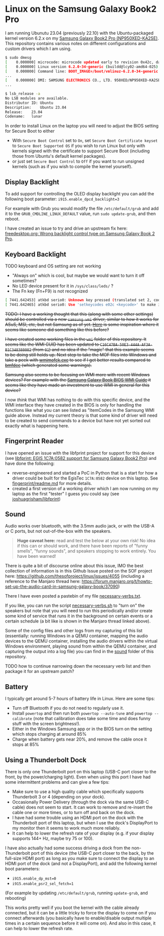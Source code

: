 # Linux on the Samsung Galaxy Book2 Pro

I am running Ubunutu 23.04 (previously 22.10) with the Ubuntu-packaged kernel version 6.2.x on my [Samsung Galaxy Book2 Pro (NP950XED-KA2SE)](https://www.samsung.com/se/business/computers/galaxy-book/galaxy-book2-pro-15inch-i7-16gb-512gb-np950xed-ka2se/). This repository contains various notes on different configurations and custom drivers which I am using.

```sh
$ sudo dmesg
[    0.000000] microcode: microcode updated early to revision 0x42c, date = 2023-04-18
[    0.000000] Linux version 6.2.0-34-generic (buildd@lcy02-amd64-025) (x86_64-linux-gnu-gcc-12 (Ubuntu 12.3.0-1ubuntu1~23.04) 12.3.0, GNU ld (GNU Binutils for Ubuntu) 2.40) #34-Ubuntu SMP PREEMPT_DYNAMIC Mon Sep  4 13:06:55 UTC 2023 (Ubuntu 6.2.0-34.34-generic 6.2.16)
[    0.000000] Command line: BOOT_IMAGE=/boot/vmlinuz-6.2.0-34-generic root=UUID=048b3a23-f56e-4447-8d23-59f889235454 ro quiet splash i915.enable_dpcd_backlight=3 vt.handoff=7
...
[    0.000000] DMI: SAMSUNG ELECTRONICS CO., LTD. 950XED/NP950XED-KA2SE, BIOS P11RGF.057.230404.ZQ 04/04/2023
...

$ lsb_release -a
No LSB modules are available.
Distributor ID:	Ubuntu
Description:	Ubuntu 23.04
Release:	23.04
Codename:	lunar
```

In order to install Linux on the laptop you will need to adjust the BIOS setting for Secure Boot to either
- With `Secure Boot Control` set to `On`, set `Secure Boot Certificate keyset` to `Secure Boot Supported OS` if you wish to run Linux but only with kernels signed with the certificate to support Secure Boot (including those from Ubuntu's default kernel packages).
- or just set `Secure Boot Control` to `Off` if you want to run unsigned kernels (such as if you wish to compile the kernel yourself).

## Display Backlight

To add support for controlling the OLED display backlight you can add the following boot parameter: `i915.enable_dpcd_backlight=3`

For example with Grub you would modify the file `/etc/default/grub` and add it to the `GRUB_CMDLINE_LINUX_DEFAULT` value, run `sudo update-grub`, and then reboot.

I have created an issue to try and drive an upstream fix here: [freedesktop.org: Wrong backlight control type on Samsung Galaxy Book 2 Pro](https://gitlab.freedesktop.org/drm/intel/-/issues/7972).

## Keyboard Backlight

TODO keyboard and OS setting are not working

- "Always on" which is cool, but maybe we would want to turn it off sometimes?
- No LED device present for it in `/sys/class/leds/` ?
- The Fn key (Fn+F9) is not recognized

```sh
[ 7441.642453] atkbd serio0: Unknown key pressed (translated set 2, code 0xac on isa0060/serio0).
[ 7441.642465] atkbd serio0: Use 'setkeycodes e02c <keycode>' to make it known.
```

~~TODO: I have a working thought that this (along with some other settings) should be controlled via a new `samsung-wmi` driver, similar to how it works for ASuS, MSI, etc, but not Samsung as of yet. [Here](https://github.com/gh2o/samsung-wmi) is some inspiration where it seems like someone did something like this before?~~

~~I have created some working files in the `wmi` folder of this repository. It seems like the WMI GUID has been updated to `C16C47BA-50E3-444A-AF3A-B1C348380002` (from `01`) and no idea if the "magic" that this example seems to be doing still holds up. Next step to take the MOF files into Windows and take a peek with [wmimofck.exe](https://learn.microsoft.com/en-us/windows-hardware/drivers/kernel/using-wmimofck-exe) to see if I get better results compared to [bmfdec](https://github.com/pali/bmfdec) (which generated some warnings).~~

~~Samsung also seems to be focusing on WMI more with recent Windows devices? For example with the [Samsung Galaxy Book BIOS WMI Guide](https://pcmanagement.biz.samsung.com/support-resources/bios-wmi-guide/) it seems like they have made an investment to use WMI in general for this device?~~

I now *think* that WMI has nothing to do with this specific device, and the WMI interface they have created in the BIOS is only for handling the functions like what you can see listed as "ItemCodes in the Samsung WMI guide above. Instead my current theory is that some kind of driver will need to be created to send commands to a device but have not yet sorted out exactly what is happening here.

## Fingerprint Reader

I have opened an issue with the libfprint project for support for this device (see [libfprint: EGIS 1C7A:0582 support for Samsung Galaxy Book2 Pro](https://gitlab.freedesktop.org/libfprint/libfprint/-/issues/569)) and have done the following:

- reverse-engineered and started a PoC in Python that is a start for how a driver could be built for the EgisTec `1C7A:0582` device on this laptop. See [fingerprint/readme.md](./fingerprint/readme.md) for more details.
- created a first version of a working driver which I am now running on my laptop as the first "tester" I guess you could say (see [joshuagrisham/libfprint](https://github.com/joshuagrisham/libfprint))

## Sound

Audio works over bluetooth, with the 3.5mm audio jack, or with the USB-A or C ports, but not out-of-the-box with the speakers.

> **Huge caveat here:** read and test the below at your own risk! No idea if this can or should work, and there have been reports of "funny smells", "funny sounds", and speakers stopping to work entirely. You have been warned!

There is quite a bit of discourse online about this issue, IMO the best collection of information is in this Github Issue posted on the SOF project here: https://github.com/thesofproject/linux/issues/4055 (including a reference to the Manjaro thread here: https://forum.manjaro.org/t/howto-set-up-the-audio-card-in-samsung-galaxy-book/37090)

There I have even posted a pastebin of my file [necessary-verbs.txt](sound/necessary-verbs.txt).

If you like, you can run the script [necessary-verbs.sh](sound/necessary-verbs.sh) to "turn on" the speakers but note that you will need to run this periodically and/or create some kind of service that runs it in the background on certain events or a certain schedule (a bit like is shown in the Manjaro thread linked above).

Some of the config files and other logs from my capturing of this list (essentially: running Windows in a QEMU container, mapping the audio devices to the QEMU container, installing the audio drivers within the virtual Windows environment, playing sound from within the QEMU container, and capturing the output into a log file) you can find in the [sound](./sound/) folder of this repository.

TODO how to continue narrowing down the necessary verb list and then package it for an upstream patch?

## Battery

I typically get around 5-7 hours of battery life in Linux. Here are some tips:

- Turn off Bluetooth if you do not need to regularly use it.
- Install `powertop` and then run both `powertop --auto-tune` and `powertop --calibrate` (note that calibration does take some time and does funny stuff with the screen brightness!).
- Either in the Windows Samsung app or in the BIOS turn on the setting which stops charging at around 85%
- Charge when battery gets near 20%, and remove the cable once it stops at 85%

## Using a Thunderbolt Dock

There is only one Thunderbolt port on this laptop (USB-C port closer to the front, by the power/charging light). Even when using this port I have had some intermittent problems and can give a few tips:

- Make sure to use a high quality cable which specifically supports Thunderbolt 3 or 4 (depending on your dock).
- Occasionally Power Delivery (through the dock via the same USB-C cable) does not seem to start. It can work to remove and re-insert the cable one or more times, or to turn off and back on the dock.
- I have had some trouble using an HDMI port on the dock with the Thunderbolt port of this laptop, but when I use the dock's DisplayPort to my monitor then it seems to work much more reliably.
- It can help to lower the refresh rate of your display (e.g. if your display supports 144+ Hz, maybe try 75 or 100).

I have also actually had some success driving a dock from the non-Thunderbolt port of this device (the USB-C port closer to the back, by the full-size HDMI port) as long as you make sure to connect the display to an HDMI port of the dock (and not a DisplayPort), and add the following kernel boot parameters:
- `i915.enable_dp_mst=0`
- `i915.enable_psr2_sel_fetch=1`

(For example by updating `/etc/default/grub`, running `update-grub`, and rebooting)

This works pretty well if you boot the kernel with the cable already connected, but it can be a little tricky to force the display to come on if you connect afterwards (you basically have to enable/disable output multiple times in a certain sequence before it will come on). And also in this case, it can help to lower the refresh rate.
